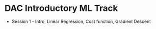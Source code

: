# DAC Introductory ML Track

* Session 1 - Intro, Linear Regression, Cost function, Gradient Descent
